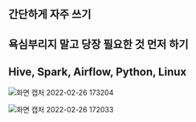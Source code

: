 ## 간단하게 자주 쓰기
## 욕심부리지 말고 당장 필요한 것 먼저 하기
## Hive, Spark, Airflow, Python, Linux

![화면 캡처 2022-02-26 173204](https://user-images.githubusercontent.com/86215635/155836345-14c6dc37-dc3f-4c1d-b968-80b9fe9bee57.png)

![화면 캡처 2022-02-26 172033](https://user-images.githubusercontent.com/86215635/155836348-46e4d37b-fb35-4d1c-b46a-39d8f9c5e7c4.png)
